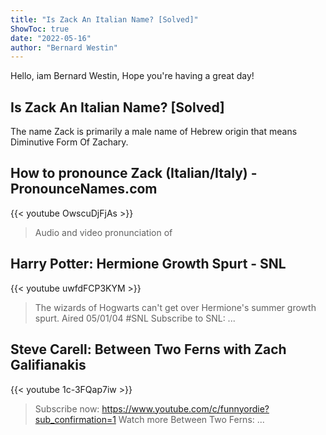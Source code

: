 ```yaml
---
title: "Is Zack An Italian Name? [Solved]"
ShowToc: true 
date: "2022-05-16"
author: "Bernard Westin" 
---
```


Hello, iam Bernard Westin, Hope you're having a great day!
## Is Zack An Italian Name? [Solved]
The name Zack is primarily a male name of Hebrew origin that means Diminutive Form Of Zachary.

## How to pronounce Zack (Italian/Italy)  - PronounceNames.com
{{< youtube OwscuDjFjAs >}}
>Audio and video pronunciation of 

## Harry Potter: Hermione Growth Spurt - SNL
{{< youtube uwfdFCP3KYM >}}
>The wizards of Hogwarts can't get over Hermione's summer growth spurt. Aired 05/01/04 #SNL Subscribe to SNL: ...

## Steve Carell: Between Two Ferns with Zach Galifianakis
{{< youtube 1c-3FQap7iw >}}
>Subscribe now: https://www.youtube.com/c/funnyordie?sub_confirmation=1 Watch more Between Two Ferns: ...

